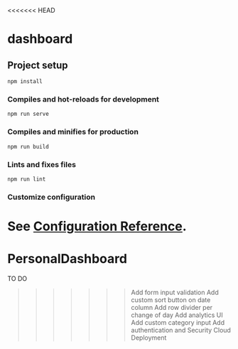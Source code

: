<<<<<<< HEAD
# dashboard

## Project setup
```
npm install
```

### Compiles and hot-reloads for development
```
npm run serve
```

### Compiles and minifies for production
```
npm run build
```

### Lints and fixes files
```
npm run lint
```

### Customize configuration
See [Configuration Reference](https://cli.vuejs.org/config/).
=======
# PersonalDashboard
TO DO 
>>>>>>> Add form input validation
>>>>>>> Add custom sort button on date column
>>>>>>> Add row divider per change of day
>>>>>>> Add analytics UI
>>>>>>> Add custom category input
>>>>>>> Add authentication and Security
>>>>>>> Cloud Deployment